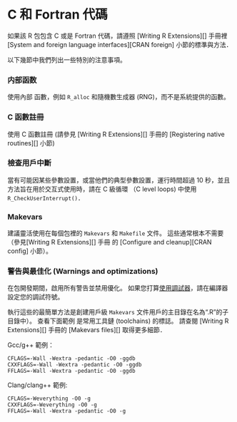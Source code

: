 # C 和 Fortran 代碼

如果該 R 包包含 C 或是 Fortran 代碼，請遵照 \[Writing R Extensions\]\[\] 手冊裡 \[System and foreign language interfaces\]\[CRAN foreign\] 小節的標準與方法．

以下幾節中我們列出一些特別的注意事項。

### 内部函数

使用內部 <i class="fab fa-r-project"></i> 函數，例如 `R_alloc` 和隨機數生成器 (RNG)，而不是系統提供的函數。

### C 函數註冊

使用 C 函數註冊 (請參見 \[Writing R Extensions\]\[\] 手冊的 \[Registering native routines\]\[\] 小節)

### 檢查用戶中斷

當有可能因某些參數設置，或當他們的典型參數設置，運行時間超過 10 秒，並且 方法旨在用於交互式使用時，請在 C 級循環 （C level loops) 中使用 `R_CheckUserInterrupt()`．

### Makevars

建議靈活使用在每個包裡的 `Makevars` 和 `Makefile` 文件。 這些通常根本不需要（參見\[Writing R Extensions\]\[\] 手冊 的 \[Configure and cleanup\]\[CRAN config\] 小節）。

### 警告與最佳化 (Warnings and optimizations)

在包開發期間，啟用所有警告並禁用優化。 如果您打算[使用調試器](#debugging-cc-code)，請在編譯器設定您的調試符號。

執行這些的最簡單方法是創建用戶級 `Makevars` 文件用戶的主目錄在名為“.R”的子目錄中）。 查看下面範例 是常用工具鏈 (toolchains) 的標誌。 請查閱 \[Writing R Extensions\]\[\] 手冊的 \[Makevars files\]\[\] 取得更多細節．

Gcc/g++ 範例：

    CFLAGS=-Wall -Wextra -pedantic -O0 -ggdb
    CXXFLAGS=-Wall -Wextra -pedantic -O0 -ggdb
    FFLAGS=-Wall -Wextra -pedantic -O0 -ggdb

Clang/clang++ 範例:

    CFLAGS=-Weverything -O0 -g
    CXXFLAGS=-Weverything -O0 -g
    FFLAGS=-Wall -Wextra -pedantic -O0 -g
